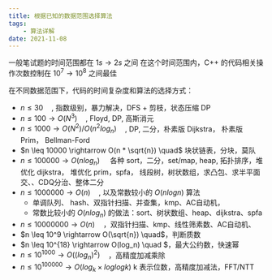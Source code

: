 ```yaml
---
title: 根据已知的数据范围选择算法
tags:
    - 算法详解
date: 2021-11-08
---
```


一般笔试题的时间范围都在 $1s \to 2s$ 之间
在这个时间范围内，C++ 的代码相关操作次数控制在 $10^7 \to 10^8$ 之间最佳

在不同数据范围下，代码的时间复杂度和算法的选择方式：

- $n \leq 30 \quad$, 指数级别，暴力解决，DFS + 剪枝，状态压缩 DP
- $n \leq 100 \rightarrow O(N^3) \quad$, Floyd, DP, 高斯消元 
- $n \leq 1000 \rightarrow O(N^2) / O(n^2log_n) \quad$, DP, 二分，朴素版 Dijkstra， 朴素版 Prim， Bellman-Ford 
- $n \leq 10000 \rightarrow O(n * \sqrt{n}) \quad$ 块状链表，分块，莫队
- $n \leq 100000 \rightarrow O(nlog_n) \quad$ 各种 sort，二分，set/map, heap, 拓扑排序，堆优化 dijkstra， 堆优化 prim，spfa， 线段树，树状数组，求凸包、求半平面交、、CDQ分治、整体二分
- $n \leq 1000000 \rightarrow O(n) \quad$, 以及常数较小的 $O(nlogn)$ 算法
  -  单调队列、 hash、双指针扫描、并查集，kmp、AC自动机，
  -  常数比较小的 $O(nlog_n)$ 的做法：sort、树状数组、heap、dijkstra、spfa
- $n \leq 10000000 \rightarrow O(n) \quad$，双指针扫描、kmp、线性筛素数、AC自动机、
- $n \leq 10^9 \rightarrow O(\sqrt{n}) \quad$，判断质数
- $n \leq 10^{18} \rightarrow  O(log_n) \quad $，最大公约数，快速幂
- $n \leq 10^{1000} \rightarrow O((log_n)^2) \quad$，高精度加减乘除
- $n \leq 10^{100000} \rightarrow O(log_k \times loglogk)$ k 表示位数，高精度加减法，FFT/NTT
